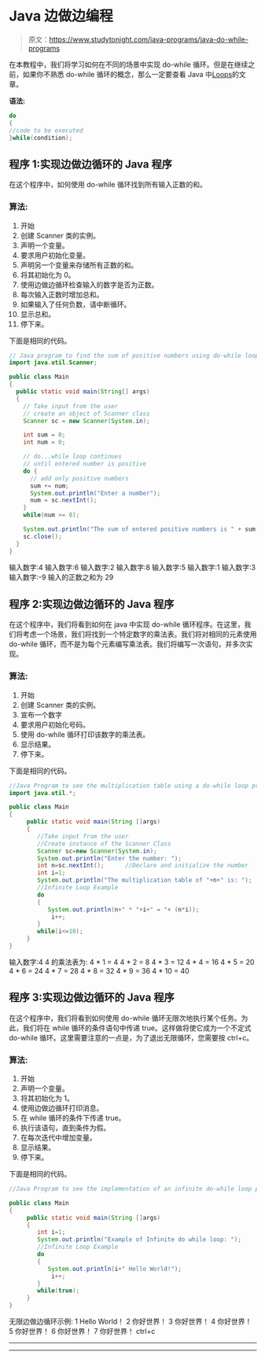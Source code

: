 # Java 边做边编程

> 原文：<https://www.studytonight.com/java-programs/java-do-while-programs>

在本教程中，我们将学习如何在不同的场景中实现 do-while 循环。但是在继续之前，如果你不熟悉 do-while 循环的概念，那么一定要查看 Java 中[Loops](https://www.studytonight.com/java/loops-in-java.php)的文章。

**语法:**

```java
do
{  
//code to be executed  
}while(condition); 
```

## 程序 1:实现边做边循环的 Java 程序

在这个程序中，如何使用 do-while 循环找到所有输入正数的和。

### 算法:

1.  开始
2.  创建 Scanner 类的实例。
3.  声明一个变量。
4.  要求用户初始化变量。
5.  声明另一个变量来存储所有正数的和。
6.  将其初始化为 0。
7.  使用边做边循环检查输入的数字是否为正数。
8.  每次输入正数时增加总和。
9.  如果输入了任何负数，请中断循环。
10.  显示总和。
11.  停下来。

下面是相同的代码。

```java
// Java program to find the sum of positive numbers using do-while loop
import java.util.Scanner;

public class Main 
{
  public static void main(String[] args) 
  {
    // Take input from the user
    // create an object of Scanner class
    Scanner sc = new Scanner(System.in);

    int sum = 0;
    int num = 0;

    // do...while loop continues 
    // until entered number is positive
    do {
      // add only positive numbers
      sum += num;
      System.out.println("Enter a number");
      num = sc.nextInt();
    } 
    while(num >= 0); 

    System.out.println("The sum of entered positive numbers is " + sum);
    sc.close();
  }
}
```

输入数字:4
输入数字:6
输入数字:2
输入数字:8
输入数字:5
输入数字:1
输入数字:3
输入数字:-9
输入的正数之和为 29

## 程序 2:实现边做边循环的 Java 程序

在这个程序中，我们将看到如何在 java 中实现 do-while 循环程序。在这里，我们将考虑一个场景，我们将找到一个特定数字的乘法表。我们将对相同的元素使用 do-while 循环，而不是为每个元素编写乘法表。我们将编写一次语句，并多次实现。

### 算法:

1.  开始
2.  创建 Scanner 类的实例。
3.  宣布一个数字
4.  要求用户初始化号码。
5.  使用 do-while 循环打印该数字的乘法表。
6.  显示结果。
7.  停下来。

下面是相同的代码。

```java
//Java Program to see the multiplication table using a do-while loop program
import java.util.*;

public class Main
{
     public static void main(String []args)
     {
        //Take input from the user
        //Create instance of the Scanner Class
        Scanner sc=new Scanner(System.in); 
        System.out.println("Enter the number: ");
        int n=sc.nextInt();      //Declare and initialize the number
        int i=1;
        System.out.println("The multiplication table of "+n+" is: ");
        //Infinite Loop Example      
        do
        {
           System.out.println(n+" * "+i+" = "+ (n*i));
            i++;
        }
        while(i<=10);
     }
}
```

输入数字:4
4 的乘法表为:
4 * 1 = 4
4 * 2 = 8
4 * 3 = 12
4 * 4 = 16
4 * 5 = 20
4 * 6 = 24
4 * 7 = 28
4 * 8 = 32
4 * 9 = 36
4 * 10 = 40

## 程序 3:实现边做边循环的 Java 程序

在这个程序中，我们将看到如何使用 do-while 循环无限次地执行某个任务。为此，我们将在 while 循环的条件语句中传递 true。这样做将使它成为一个不定式 do-while 循环。这里需要注意的一点是，为了退出无限循环，您需要按 ctrl+c。

### 算法:

1.  开始
2.  声明一个变量。
3.  将其初始化为 1。
4.  使用边做边循环打印消息。
5.  在 while 循环的条件下传递 true。
6.  执行该语句，直到条件为假。
7.  在每次迭代中增加变量。
8.  显示结果。
9.  停下来。

下面是相同的代码。

```java
//Java Program to see the implementation of an infinite do-while loop program

public class Main
{
     public static void main(String []args)
     {
        int i=1;
        System.out.println("Example of Infinite do while loop: ");
        //Infinite Loop Example      
        do
        {
           System.out.println(i+" Hello World!");
            i++;
        }
        while(true);
     }
}
```

无限边做边循环示例:
1 Hello World！
2 你好世界！
3 你好世界！
4 你好世界！
5 你好世界！
6 你好世界！
7 你好世界！
ctrl+c

* * *

* * *
